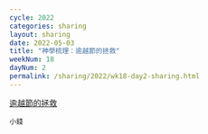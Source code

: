 ```yaml
---
cycle: 2022
categories: sharing
layout: sharing
date: 2022-05-03
title: "神學梳理：逾越節的拯救"
weekNum: 18
dayNum: 2
permalink: /sharing/2022/wk18-day2-sharing.html
---
```


[逾越節的拯救](https://eccseattle.github.io/media/sharing/2022/wk018/2022-05-03-bin.m4a)

`小錢`

